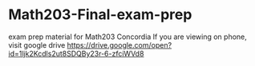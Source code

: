 # Math203-Final-exam-prep
exam prep material for Math203 Concordia
If you are viewing on phone, visit google drive 
https://drive.google.com/open?id=1ljk2Kcdls2ut8SDQBy23r-6-zfciWVd8
